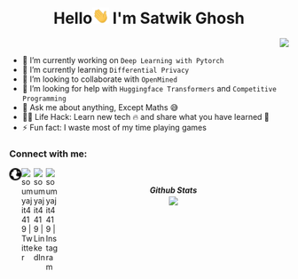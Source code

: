 <h1 align="center">Hello<img src="https://raw.githubusercontent.com/ABSphreak/ABSphreak/master/gifs/Hi.gif" width="30px"> I'm Satwik Ghosh</h1>

<img align="right" src="https://i.pinimg.com/originals/18/a4/94/18a4949fc9c8067172d3b96e302e7097.gif" height="250"/>

 <br/>
 
- 🔭 I’m currently working on `Deep Learning with Pytorch`
- 🌱 I’m currently learning `Differential Privacy`
- 👯 I’m looking to collaborate with `OpenMined`
- 🤔 I’m looking for help with `Huggingface Transformers` and `Competitive Programming`
- 💬 Ask me about anything, Except Maths :sweat_smile:
- 👨‍💻 Life Hack: Learn new tech :fire: and share what you have learned :tada:
- ⚡ Fun fact: I waste most of my time playing games

### Connect with me:
[<img align="left" alt="webpage" width="22px" src="https://raw.githubusercontent.com/iconic/open-iconic/master/svg/globe.svg" />][website]
[<img align="left" alt="soumyajit4419 | Twitter" width="22px" src="https://cdn.jsdelivr.net/npm/simple-icons@v3/icons/twitter.svg" />][twitter]
[<img align="left" alt="soumyajit4419  | LinkedIn" width="22px" src="https://cdn.jsdelivr.net/npm/simple-icons@v3/icons/linkedin.svg" />][linkedin]
[<img align="left" alt="soumyajit4419  | Instagram" width="22px" src="https://cdn.jsdelivr.net/npm/simple-icons@v3/icons/instagram.svg" />][instagram]
<br />

<div align="center">
  <i><b>Github Stats</b></i>
  <br/>
  <img align="center" src="https://github-readme-stats-anuraghazra1.vercel.app/api?username=Satwik-2000&show_icons=true" />
</div>

[website]: http://codesatwikghosh.epizy.com/
[twitter]: https://twitter.com/IamSatwikGhosh
[instagram]: https://www.instagram.com/7wik.ghosh/
[linkedin]: https://www.linkedin.com/in/satwik-ghosh-1b071613a/
